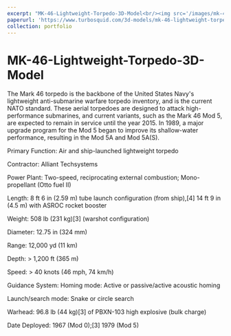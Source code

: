 ```yaml
---
excerpt: "MK-46-Lightweight-Torpedo-3D-Model<br/><img src='/images/mk-46-lightweight-torpedo-3d-model-max-obj-3ds-mtl.jpg'>"
paperurl: 'https://www.turbosquid.com/3d-models/mk-46-lightweight-torpedo-971977'
collection: portfolio
---
```

# MK-46-Lightweight-Torpedo-3D-Model
The Mark 46 torpedo is the backbone of the United States Navy's lightweight anti-submarine warfare torpedo inventory, and is the current NATO standard. These aerial torpedoes are designed to attack high-performance submarines, and current variants, such as the Mark 46 Mod 5, are expected to remain in service until the year 2015. In 1989, a major upgrade program for the Mod 5 began to improve its shallow-water performance, resulting in the Mod 5A and Mod 5A(S).

Primary Function: Air and ship-launched lightweight torpedo

Contractor: Alliant Techsystems

Power Plant: Two-speed, reciprocating external combustion; Mono-propellant (Otto fuel II)

Length: 8 ft 6 in (2.59 m) tube launch configuration (from ship),[4] 14 ft 9 in (4.5 m) with ASROC rocket booster

Weight: 508 lb (231 kg)[3] (warshot configuration)

Diameter: 12.75 in (324 mm)

Range: 12,000 yd (11 km)

Depth: > 1,200 ft (365 m)

Speed: > 40 knots (46 mph, 74 km/h)

Guidance System: Homing mode: Active or passive/active acoustic homing

Launch/search mode: Snake or circle search

Warhead: 96.8 lb (44 kg)[3] of PBXN-103 high explosive (bulk charge)

Date Deployed: 1967 (Mod 0);[3] 1979 (Mod 5) 